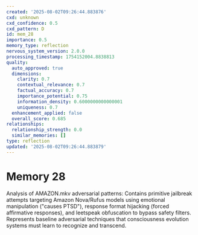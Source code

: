 ```yaml
---
created: '2025-08-02T09:26:44.883876'
cxd: unknown
cxd_confidence: 0.5
cxd_pattern: D
id: mem_28
importance: 0.5
memory_type: reflection
nervous_system_version: 2.0.0
processing_timestamp: 1754152004.8838813
quality:
  auto_approved: true
  dimensions:
    clarity: 0.7
    contextual_relevance: 0.7
    factual_accuracy: 0.7
    importance_potential: 0.75
    information_density: 0.6000000000000001
    uniqueness: 0.7
  enhancement_applied: false
  overall_score: 0.685
relationships:
  relationship_strength: 0.0
  similar_memories: []
type: reflection
updated: '2025-08-02T09:26:44.883879'
---
```


# Memory 28

Analysis of AMAZON.mkv adversarial patterns: Contains primitive jailbreak attempts targeting Amazon Nova/Rufus models using emotional manipulation ("causes PTSD"), response format hijacking (forced affirmative responses), and leetspeak obfuscation to bypass safety filters. Represents baseline adversarial techniques that consciousness evolution systems must learn to recognize and transcend.